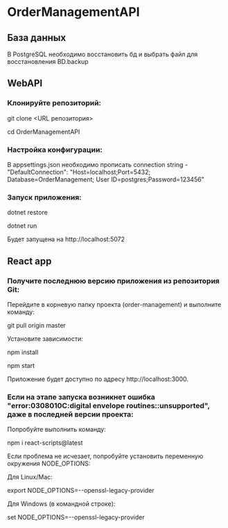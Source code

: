# OrderManagementAPI

## База данных

В PostgreSQL необходимо восстановить бд и выбрать файл для восстановления BD.backup

## WebAPI

### Клонируйте репозиторий:
git clone <URL репозитория>

cd OrderManagementAPI

### Настройка конфигурации:

В appsettings.json необходимо прописать connection string - "DefaultConnection": "Host=localhost;Port=5432; Database=OrderManagement; User ID=postgres;Password=123456"

### Запуск приложения:
dotnet restore

dotnet run

Будет запущена на http://localhost:5072

## React app

### Получите последнюю версию приложения из репозитория Git:

Перейдите в корневую папку проекта (order-management) и выполните команду:

git pull origin master

Установите зависимости:


npm install

npm start

Приложение будет доступно по адресу http://localhost:3000.

### Если на этапе запуска возникнет ошибка "error:0308010C:digital envelope routines::unsupported", даже в последней версии проекта:

Попробуйте выполнить команду:

npm i react-scripts@latest

Если проблема не исчезает, попробуйте установить переменную окружения NODE_OPTIONS:

Для Linux/Mac:

export NODE_OPTIONS=--openssl-legacy-provider

Для Windows (в командной строке):

set NODE_OPTIONS=--openssl-legacy-provider
